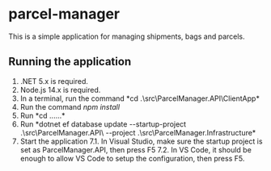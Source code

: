# parcel-manager

This is a simple application for managing shipments, bags and parcels.

## Running the application
1. .NET 5.x is required.
2. Node.js 14.x is required.
3. In a terminal, run the command *cd .\src\ParcelManager.API\ClientApp\*
4. Run the command *npm install*
5. Run *cd ..\..\..\*
6. Run *dotnet ef database update --startup-project .\src\ParcelManager.API\ --project .\src\ParcelManager.Infrastructure\*
7. Start the application
  7.1. In Visual Studio, make sure the startup project is set as ParcelManager.API, then press F5
  7.2. In VS Code, it should be enough to allow VS Code to setup the configuration, then press F5.